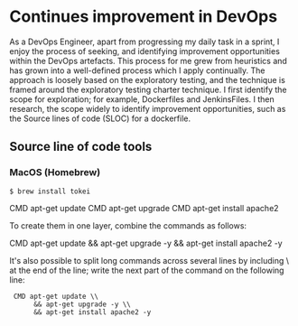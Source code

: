 
# Continues improvement in DevOps

As a DevOps Engineer, apart from progressing my daily task in a sprint, I enjoy the process of seeking, and identifying 
improvement opportunities within the DevOps artefacts.  This process for me grew from heuristics and has grown into a 
well-defined process which I apply continually.  The approach is loosely based on the exploratory testing, and the 
technique is framed around the exploratory testing charter technique.  I first identify the scope for exploration; 
for example, Dockerfiles and JenkinsFiles.  I then research, the scope widely to identify improvement opportunities, 
such as the Source lines of code (SLOC) for a dockerfile.

## Source line of code tools

### MacOS (Homebrew)

````Shell
$ brew install tokei
````

CMD apt-get update
CMD apt-get upgrade
CMD apt-get install apache2

To create them in one layer, combine the commands as follows:

CMD apt-get update && apt-get upgrade -y && apt-get install apache2 -y

It's also possible to split long commands across several lines by including \\ at the end of the line; write the next part of the command on the following line:

     CMD apt-get update \\
          && apt-get upgrade -y \\
          && apt-get install apache2 -y